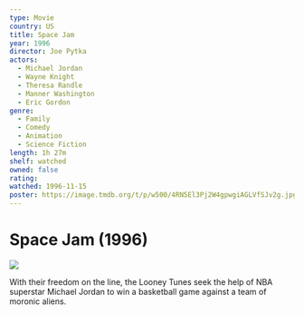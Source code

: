 ```yaml
---
type: Movie
country: US
title: Space Jam
year: 1996
director: Joe Pytka
actors:
  - Michael Jordan
  - Wayne Knight
  - Theresa Randle
  - Manner Washington
  - Eric Gordon
genre:
  - Family
  - Comedy
  - Animation
  - Science Fiction
length: 1h 27m
shelf: watched
owned: false
rating:
watched: 1996-11-15
poster: https://image.tmdb.org/t/p/w500/4RN5El3Pj2W4gpwgiAGLVfSJv2g.jpg
---
```


# Space Jam (1996)

![](https://image.tmdb.org/t/p/w500/4RN5El3Pj2W4gpwgiAGLVfSJv2g.jpg)

With their freedom on the line, the Looney Tunes seek the help of NBA superstar Michael Jordan to win a basketball game against a team of moronic aliens.